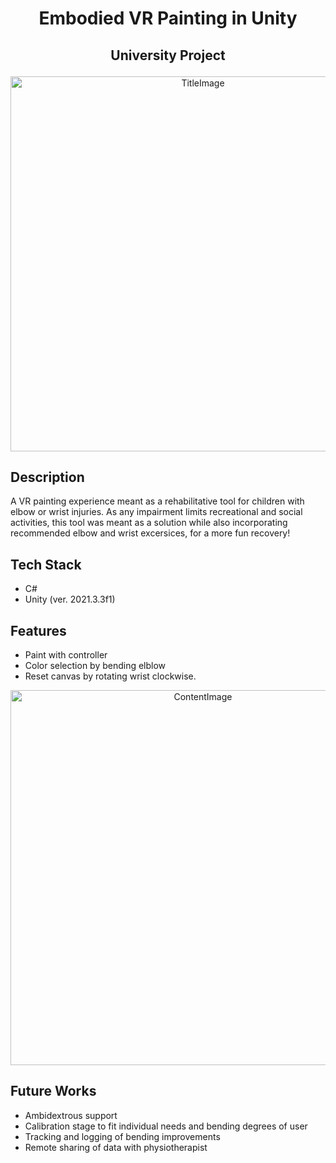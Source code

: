 <h1 align="center">Embodied VR Painting in Unity</h1>

<h2 align="center">

   University Project

</h2>

<p align="center">
<img src="https://github.com/jonasvalvik/EmbodiedPainting/assets/6436680/4a706ac5-cca2-4e5f-898f-39e8ab93a0a3" alt="TitleImage" width="600">
</p>

## Description

A VR painting experience meant as a rehabilitative tool for children with elbow or wrist injuries. As any impairment limits recreational and social activities, this tool was meant as a solution while also incorporating recommended elbow and wrist excersices, for a more fun recovery!

## Tech Stack

- C#
- Unity (ver. 2021.3.3f1)

## Features

* Paint with controller
* Color selection by bending elblow
* Reset canvas by rotating wrist clockwise.

<p align="center">
<img src="https://github.com/jonasvalvik/EmbodiedPainting/assets/6436680/8844d582-9421-4a1d-ba0b-0467bfd8301c" alt="ContentImage" width="600">
</p>

## Future Works  

* Ambidextrous support
* Calibration stage to fit individual needs and bending degrees of user
* Tracking and logging of bending improvements
* Remote sharing of data with physiotherapist
